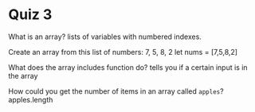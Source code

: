 # Quiz 3

What is an array?
lists of variables with numbered indexes.

Create an array from this list of numbers: 7, 5, 8, 2
let nums = [7,5,8,2]

What does the array includes function do?
tells you if a certain input is in the array

How could you get the number of items in an array called `apples`?
apples.length

